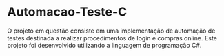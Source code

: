 # Automacao-Teste-C
O projeto em questão consiste em uma implementação de automação de testes destinada a realizar procedimentos de login e compras online. Este projeto foi desenvolvido utilizando a linguagem de programação C#.
